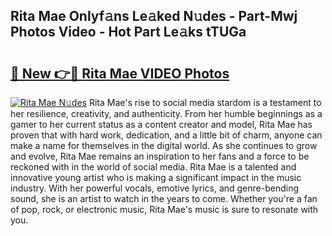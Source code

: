 ## Rita Mae Onlyf𝚊ns Le𝚊ked N𝚞des - Part-Mwj Photos Video - Hot Part Le𝚊ks tTUGa

# <h2><a href="http://ab87203.deff.icu/?id=Rita+Mae">🔗 New 👉🔴 Rita Mae VIDEO Photos</a></h2>

[![Rita Mae N𝚞des](https://i.imgur.com/rIISA9y.gif)](http://ab87203.deff.icu/?id=Rita+Mae)
Rita Mae's rise to social media stardom is a testament to her resilience, creativity, and authenticity. From her humble beginnings as a gamer to her current status as a content creator and model, Rita Mae has proven that with hard work, dedication, and a little bit of charm, anyone can make a name for themselves in the digital world. As she continues to grow and evolve, Rita Mae remains an inspiration to her fans and a force to be reckoned with in the world of social media. Rita Mae is a talented and innovative young artist who is making a significant impact in the music industry. With her powerful vocals, emotive lyrics, and genre-bending sound, she is an artist to watch in the years to come. Whether you're a fan of pop, rock, or electronic music, Rita Mae's music is sure to resonate with you.
